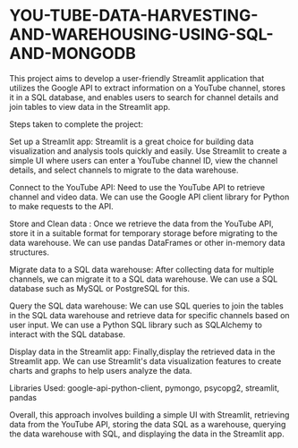 # YOU-TUBE-DATA-HARVESTING-AND-WAREHOUSING-USING-SQL-AND-MONGODB
This project aims to develop a user-friendly Streamlit application that utilizes the Google API to extract information on a YouTube channel, stores it in a SQL database, and enables users to search for channel details and join tables to view data in the Streamlit app.

Steps taken to complete the project:

Set up a Streamlit app: Streamlit is a great choice for building data visualization and analysis tools quickly and easily. Use Streamlit to create a simple UI where users can enter a YouTube channel ID, view the channel details, and select channels to migrate to the data warehouse.

Connect to the YouTube API: Need to use the YouTube API to retrieve channel and video data. We can use the Google API client library for Python to make requests to the API.

Store and Clean data : Once we retrieve the data from the YouTube API, store it in a suitable format for temporary storage before migrating to the data warehouse. We can use pandas DataFrames or other in-memory data structures.

Migrate data to a SQL data warehouse: After collecting data for multiple channels, we can migrate it to a SQL data warehouse. We can use a SQL database such as MySQL or PostgreSQL for this.

Query the SQL data warehouse: We can use SQL queries to join the tables in the SQL data warehouse and retrieve data for specific channels based on user input. We can use a Python SQL library such as SQLAlchemy to interact with the SQL database.

Display data in the Streamlit app: Finally,display the retrieved data in the Streamlit app. We can use Streamlit's data visualization features to create charts and graphs to help users analyze the data.

Libraries Used:
google-api-python-client,
pymongo,
psycopg2,
streamlit,
pandas

Overall, this approach involves building a simple UI with Streamlit, retrieving data from the YouTube API, storing the data SQL as a warehouse, querying the data warehouse with SQL, and displaying the data in the Streamlit app.
